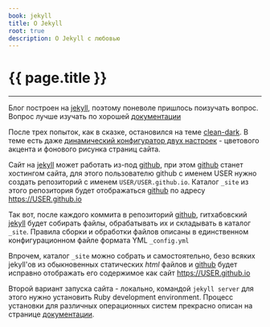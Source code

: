 ```yaml
---
book: jekyll
title: О Jekyll
root: true
description: О Jekyll с любовью
---
```



# {{ page.title }}
---

Блог построен на [jekyll](https://jekyllrb.com), поэтому поневоле пришлось поизучать вопрос. Вопрос лучше изучать по хорошей [документации](http://prgssr.ru/documentation/01_welcome)

После трех попыток, как в сказке, остановился на теме [clean-dark](https://github.com/streetturtle/jekyll-clean-dark). В теме есть даже [динамический конфигуратор двух настроек](/2020/01/03/links.html) - цветового акцента и фонового рисунка страниц сайта.

Сайт на [jekyll](https://jekyllrb.com) может работать из-под [github](https://github.com), при этом [github](https://github.com) станет хостингом сайта, для этого пользователю github 
c именем USER нужно создать репозиторий с именем `USER/USER.github.io`. 
Каталог `_site` из этого репозитория будет отображаться [github](https://github.com) по адресу https://USER.github.io


Так вот, после каждого коммита в репозиторий [github](https://github.com), гитхабовский [jekyll](https://jekyllrb.com) будет собирать файлы, обрабатывать их и складывать в каталог `_site`.
Правила сборки и обработки файлов описаны в единственном конфигурационном файле формата YML `_config.yml`

Впрочем, каталог `_site` можно собрать и самостоятельно, безо всяких jekyll'ов из обыкновенных статических _html_ файлов и [github](https://github.com) будет исправно отображать его содержимое как сайт https://USER.github.io

Второй вариант запуска сайта - локально, командой `jekyll server` для этого нужно установить
Ruby development environment. Процесс установки для различных операционных систем прекрасно описан на странице [документации](https://jekyllrb.com/docs/installation/).
